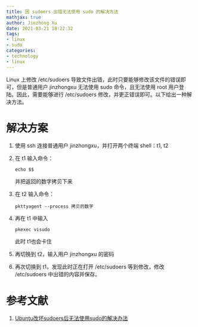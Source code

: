 ```yaml
---
title: 因 sudoers 出错无法使用 sudo 的解决方法
mathjax: true
author: Jinzhong Xu
date: 2021-03-21 18:22:32
tags:
- linux
- sudo
categories:
- technology
- linux
---
```


Linux 上修改 /etc/sudoers 导致文件出错，此时只要能够修改该文件的错误即可，但是普通用户 jinzhongxu 无法使用 sudo 命令，且无法使用 root 用户登陆。因此，需要能够进行 /etc/sudoers 修改，并更正错误即可。以下给出一种解决方法。

<!--more-->

# 解决方案

1. 使用 ssh 连接普通用户 jinzhongxu，并打开两个终端 shell：t1, t2

2. 在 t1 输入命令：

   `echo $$`

   并把返回的数字拷贝下来

3. 在 t2 输入命令：

   `pkttyagent --process 拷贝的数字 `
   
4. 再在 t1 中输入

   `pkexec visudo`

   此时 t1也会卡住

5. 再切换到 t2，输入用户 jinzhongxu 的密码

6. 再次切换到 t1，发现此时正在打开 /etc/sudoers 等到修改，修改 /etc/sudoers 中出错的内容并保存。

# 参考文献

1. [Ubuntu改坏sudoers后无法使用sudo的解决办法](https://juejin.cn/post/6844904070545670158)

